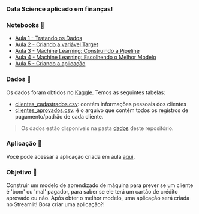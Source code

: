 ### Data Science aplicado em finanças! 

### Notebooks 📓

- [Aula 1 - Tratando os Dados](https://github.com/alura-tech/alura-tech-pos-data-science-credit-scoring-streamlit/blob/main/Notebooks/Aula_1.ipynb)
- [Aula 2 - Criando a variável Target](https://github.com/alura-tech/alura-tech-pos-data-science-credit-scoring-streamlit/blob/main/Notebooks/Aula_2.ipynb)
- [Aula 3 - Machine Learning: Construindo a Pipeline](https://github.com/alura-tech/alura-tech-pos-data-science-credit-scoring-streamlit/blob/main/Notebooks/Aula_3.ipynb)
- [Aula 4 - Machine Learning: Escolhendo o Melhor Modelo](https://github.com/alura-tech/alura-tech-pos-data-science-credit-scoring-streamlit/blob/main/Notebooks/Aula_4.ipynb)
- [Aula 5 - Criando a aplicação](https://github.com/alura-tech/alura-tech-pos-data-science-credit-scoring-streamlit/blob/main/app.py)

### Dados 🎲

Os dados foram obtidos no [Kaggle](https://www.kaggle.com/datasets/rikdifos/credit-card-approval-prediction). Temos as seguintes tabelas: 

- [clientes_cadastrados.csv](https://github.com/alura-tech/alura-tech-pos-data-science-credit-scoring-streamlit/blob/main/dados/clientes_cadastrados.csv): contém informações pessoais dos clientes
- [clientes_aprovados.csv](https://github.com/alura-tech/alura-tech-pos-data-science-credit-scoring-streamlit/blob/main/dados/clientes_aprovados.csv): é o arquivo que contém todos os registros de pagamento/padrão de cada cliente.

> Os dados estão disponíveis na pasta [dados](https://github.com/alura-tech/alura-tech-pos-data-science-credit-scoring-streamlit/tree/main/dados) deste repositório. 

### Aplicação 📲
Você pode acessar a aplicação criada em aula [aqui](https://share.streamlit.io/alura-tech/alura-tech-pos-data-science-credit-scoring-streamlit/main/app.py). 

### Objetivo 🎯
Construir um modelo de aprendizado de máquina para prever se um cliente é 'bom' ou 'mal' pagador, para saber se ele terá um cartão de crédito aprovado ou não. Após obter o melhor modelo, uma aplicação será criada no Streamlit! Bora criar uma aplicação?! 

 
